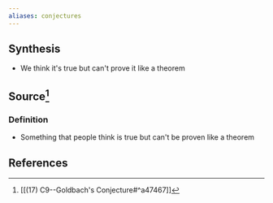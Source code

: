 ```yaml
---
aliases: conjectures
---
```

## Synthesis
- We think it's true but can't prove it like a theorem
## Source[^1]
### Definition 
- Something that people think is true but can't be proven like a theorem

## References
[^1]: [[(17) C9--Goldbach's Conjecture#^a47467]]